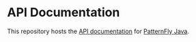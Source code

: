 # API Documentation 

This repository hosts the [API documentation](https://patternfly-java.github.io/apidocs/) for [PatternFly Java](https://github.com/patternfly-java/patternfly-java). 
